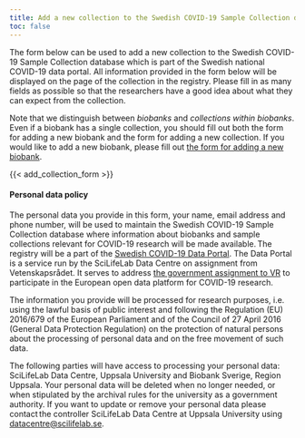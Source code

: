 ```yaml
---
title: Add a new collection to the Swedish COVID-19 Sample Collection database
toc: false
---
```

The form below can be used to add a new collection to the Swedish COVID-19 Sample Collection database which is part of the Swedish national COVID-19 data portal. All information provided in the form below will be displayed on the page of the collection in the registry. Please fill in as many fields as possible so that the researchers have a good idea about what they can expect from the collection.

Note that we distinguish between *biobanks* and *collections within biobanks*. Even if a biobank has a single collection, you should fill out both the form for adding a new biobank and the form for adding a new collection. If you would like to add a new biobank, please fill out [the form for adding a new biobank](/biobanks/add_biobank/).

{{< add_collection_form >}}

#### Personal data policy

The personal data you provide in this form, your name, email address and phone number, will be used to maintain the Swedish COVID-19 Sample Collection database where information about biobanks and sample collections relevant for COVID-19 research will be made available. The registry will be a part of the [Swedish COVID-19 Data Portal](https://covid19dataportal.se/). The Data Portal is a service run by the SciLifeLab Data Centre on assignment from Vetenskapsrådet. It serves to address [the government assignment to VR](https://www.regeringen.se/regeringsuppdrag/2020/05/uppdrag-om-svensk-samordning-och-deltagande-i-eu-kommissionens-covid-19-dataplattform/) to participate in the European open data platform for COVID-19 research.

The information you provide will be processed for research purposes, i.e. using the lawful basis of public interest and following the Regulation (EU) 2016/679 of the European Parliament and of the Council of 27 April 2016 (General Data Protection Regulation) on the protection of natural persons about the processing of personal data and on the free movement of such data.  

The following parties will have access to processing your personal data: SciLifeLab Data Centre, Uppsala University and Biobank Sverige, Region Uppsala. Your personal data will be deleted when no longer needed, or when stipulated by the archival rules for the university as a government authority. If you want to update or remove your personal data please contact the controller SciLifeLab Data Centre at Uppsala University using datacentre@scilifelab.se.
